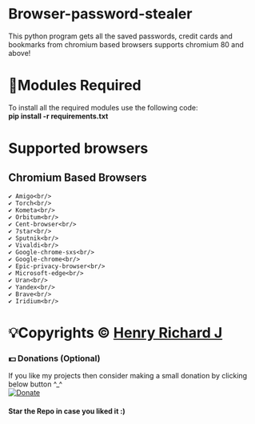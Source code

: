 # Browser-password-stealer
This python program gets all the saved passwords, credit cards and bookmarks from chromium based browsers supports chromium 80 and above!

# 📎Modules Required
To install all the required modules use the following code:
<br/>
<b>pip install -r requirements.txt</b>

# Supported browsers
## Chromium Based Browsers
    ✔ Amigo<br/>
    ✔ Torch<br/>
    ✔ Kometa<br/>
    ✔ Orbitum<br/>
    ✔ Cent-browser<br/>
    ✔ 7star<br/>
    ✔ Sputnik<br/>
    ✔ Vivaldi<br/>
    ✔ Google-chrome-sxs<br/>
    ✔ Google-chrome<br/>
    ✔ Epic-privacy-browser<br/>
    ✔ Microsoft-edge<br/>
    ✔ Uran<br/>
    ✔ Yandex<br/>
    ✔ Brave<br/>
    ✔ Iridium<br/>


# 💡Copyrights © [Henry Richard J](https://github.com/henry-richard7)

### 💵 Donations (Optional)
If you like my projects then consider making a small donation by clicking below button ^_^
<br/>
[![Donate](https://img.shields.io/badge/Donate-PayPal-blue.svg)](https://www.paypal.com/paypalme/henryrics)

#### Star the Repo in case you liked it :)
